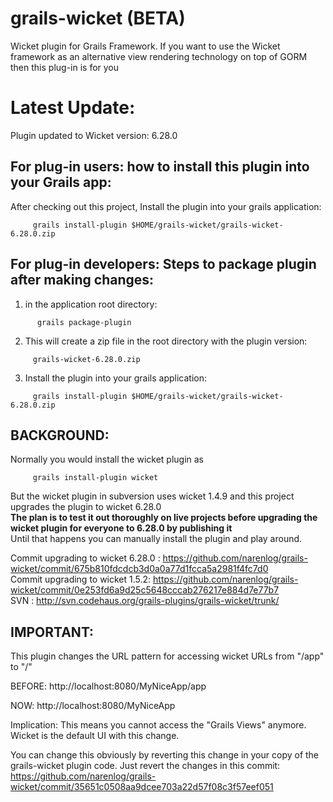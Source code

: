 grails-wicket (BETA)
=============

Wicket plugin for Grails Framework. If you want to use the Wicket framework as an alternative view rendering technology on top of GORM then this plug-in is for you

Latest Update:
=============
Plugin updated to Wicket version: 6.28.0


For plug-in users: how to install this plugin into your Grails app:
--------------


After checking out this project, Install the plugin into your grails application: 

```
     grails install-plugin $HOME/grails-wicket/grails-wicket-6.28.0.zip
```

For plug-in developers: Steps to package plugin after making changes:
--------------
 
1. in the application root directory: 

```
      grails package-plugin
```

2. This will create a zip file in the root directory with the plugin version: 

```
     grails-wicket-6.28.0.zip
```
     
3. Install the plugin into your grails application: 

```
     grails install-plugin $HOME/grails-wicket/grails-wicket-6.28.0.zip
```


**BACKGROUND:**
--------------

Normally you would install the wicket plugin as 
```
     grails install-plugin wicket
```

But the wicket plugin in subversion uses wicket 1.4.9 and this project upgrades the plugin to wicket 6.28.0 <br>
**The plan is to test it out thoroughly on live projects before upgrading the wicket plugin for everyone to 6.28.0 by publishing it** <br>
Until that happens you can manually install the plugin and play around.

Commit upgrading to wicket 6.28.0 : https://github.com/narenlog/grails-wicket/commit/675b810fdcdcb3d0a0a77d1fcca5a2981f4fc7d0
<br>
Commit upgrading to wicket 1.5.2: https://github.com/narenlog/grails-wicket/commit/0e253fd6a9d25c5648cccab276217e884d7e77b7
<br>
SVN : http://svn.codehaus.org/grails-plugins/grails-wicket/trunk/

**IMPORTANT:**
--------------
This plugin changes the URL pattern for accessing wicket URLs from "/app" to "/"

BEFORE: http://localhost:8080/MyNiceApp/app

NOW: http://localhost:8080/MyNiceApp

Implication: This means you cannot access the "Grails Views" anymore. Wicket is the default UI with this change.

You can change this obviously by reverting this change in your copy of the grails-wicket plugin code.
Just revert the changes in this commit:
https://github.com/narenlog/grails-wicket/commit/35651c0508aa9dcee703a22d57f08c3f57eef051


